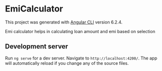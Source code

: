 # EmiCalculator

This project was generated with [Angular CLI](https://github.com/angular/angular-cli) version 6.2.4.

Emi calculator helps in calculating loan amount and emi based on selection

## Development server

Run `ng serve` for a dev server. Navigate to `http://localhost:4200/`. The app will automatically reload if you change any of the source files.

